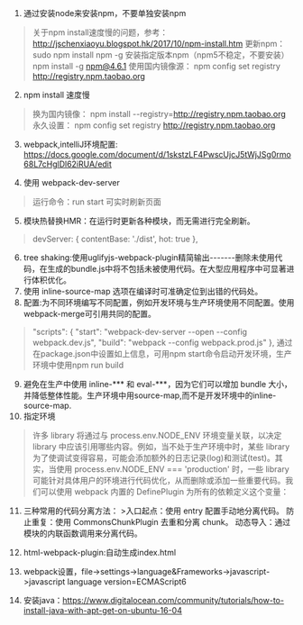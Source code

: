 ﻿

 1. 通过安装node来安装npm，不要单独安装npm
 >关于npm install速度慢的问题，参考：http://jschenxiaoyu.blogspot.hk/2017/10/npm-install.htm
更新npm：
sudo npm install npm -g
安装指定版本npm（npm5不稳定，不要安装）
npm install -g npm@4.6.1
使用国内镜像源：
npm config set registry http://registry.npm.taobao.org


 2. npm install 速度慢 
>换为国内镜像：
npm install --registry=http://registry.npm.taobao.org
永久设置：
npm config set registry http://registry.npm.taobao.org 

 3. webpack,intelliJ环境配置:
 https://docs.google.com/document/d/1skstzLF4PwscUjcJ5tWjJSg0rmo68L7cHglDl62iRUA/edit
 

 4. 使用 webpack-dev-server
 >运行命令：run start
 >可实时刷新页面
 

 5. 模块热替换HMR：在运行时更新各种模块，而无需进行完全刷新。
 >devServer: {
      contentBase: './dist',
     hot: true
    },
   

 6. tree shaking:使用uglifyjs-webpack-plugin精简输出-------删除未使用代码，在生成的bundle.js中将不包括未被使用代码。在大型应用程序中可显著进行体积优化。
 7. 使用 inline-source-map 选项在编译时可准确定位到出错的代码处。
 8. 配置:为不同环境编写不同配置，例如开发环境与生产环境使用不同配置。使用webpack-merge可引用共同的配置。
 >    "scripts": {
     "start": "webpack-dev-server --open --config webpack.dev.js",
     "build": "webpack --config webpack.prod.js"
    },
    通过在package.json中设置如上信息，可用npm start命令启动开发环境，生产环境中使用npm run build
 9. 避免在生产中使用 inline-\*\*\* 和 eval-\*\*\*，因为它们可以增加 bundle 大小，并降低整体性能。生产环境中用source-map,而不是开发环境中的inline-source-map.
 10. 指定环境
 >许多 library 将通过与 process.env.NODE_ENV 环境变量关联，以决定 library 中应该引用哪些内容。例如，当不处于生产环境中时，某些 library 为了使调试变得容易，可能会添加额外的日志记录(log)和测试(test)。其实，当使用 process.env.NODE_ENV === 'production' 时，一些 library 可能针对具体用户的环境进行代码优化，从而删除或添加一些重要代码。我们可以使用 webpack 内置的 DefinePlugin 为所有的依赖定义这个变量：
 

 11. 三种常用的代码分离方法：
    >入口起点：使用 entry 配置手动地分离代码。
    防止重复：使用 CommonsChunkPlugin 去重和分离 chunk。
    动态导入：通过模块的内联函数调用来分离代码。

 12. html-webpack-plugin:自动生成index.html
 13. webpack设置，file->settings->language&Frameworks->javascript->javascript language version=ECMAScript6
 14. 安装java：https://www.digitalocean.com/community/tutorials/how-to-install-java-with-apt-get-on-ubuntu-16-04